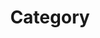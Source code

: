 ---
title: "Category"
layout: "catrgories"
permalink: /categories/
author_profile: true
sidebar_main: true 
---